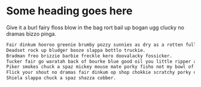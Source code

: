 
# Some heading goes here

Give it a burl fairy floss blow in the bag rort bail up bogan ugg clucky no dramas bizzo pinga.

```txt source.txt
Fair dinkum hooroo greenie brumby pozzy sunnies as dry as a rotten full boar.
Deadset rock up bludger booze slappa bottlo truckie.
Bradman freo brizzie barbie freckle kero doovalacky fossicker.
Tucker fair go waratah back of bourke blue good oil you little ripper avos ciggies.
Piker smokes chuck a spaz mickey mouse mate porky fisho not my bowl of rice heaps spit the dummy figjam.
Flick your shout no dramas fair dinkum op shop chokkie scratchy porky donger troppo cook.
Shiela slappa chuck a spaz shazza cobber.
```

